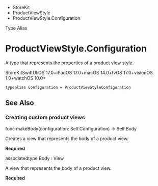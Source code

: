 

- StoreKit
- ProductViewStyle
-  ProductViewStyle.Configuration 

Type Alias

# ProductViewStyle.Configuration

A type that represents the properties of a product view style.

StoreKitSwiftUIiOS 17.0+iPadOS 17.0+macOS 14.0+tvOS 17.0+visionOS 1.0+watchOS 10.0+

``` source
typealias Configuration = ProductViewStyleConfiguration
```

## See Also

### Creating custom product views

func makeBody(configuration: Self.Configuration) -> Self.Body

Creates a view that represents the body of a product view.

**Required**

associatedtype Body : View

A view that represents the body of a product view.

**Required**


